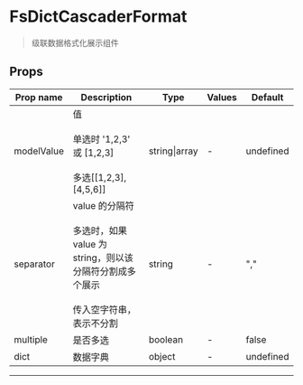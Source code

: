 # FsDictCascaderFormat

> 级联数据格式化展示组件

## Props

| Prop name  | Description                                                                                                               | Type          | Values | Default   |
| ---------- | ------------------------------------------------------------------------------------------------------------------------- | ------------- | ------ | --------- |
| modelValue | 值<br/><br/> 单选时 '1,2,3' 或 [1,2,3]<br/><br/> 多选[[1,2,3],[4,5,6]]<br/>                                               | string\|array | -      | undefined |
| separator  | value 的分隔符<br/><br/> 多选时，如果 value 为 string，则以该分隔符分割成多个展示<br/><br/> 传入空字符串，表示不分割<br/> | string        | -      | ","       |
| multiple   | 是否多选                                                                                                                  | boolean       | -      | false     |
| dict       | 数据字典                                                                                                                  | object        | -      | undefined |

---
